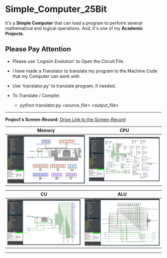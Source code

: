 # Simple_Computer_25Bit

It's a **Simple Computer** that can load a program to perform several mathematical and logical operations. And, it's one of my **Academic Projects**.

## Please Pay Attention

- Please use 'Logisim Evolution' to Open the Circuit File.

- I have made a Translator to translate my program to the Machine Code that my Computer can work with

- Use 'translator.py' to translate program, if needed.

- To Translate / Compile:
  - python translator.py <source_file> <output_file>

---

**Project's Screen-Record:** [Drive Link to the Screen-Record](https://drive.google.com/file/d/1iLuADe-lf7iD0OSO_f_PVGhQZaHBNhHF/view?usp=sharing)

| Memory | CPU |
| ------ | --- |
| ![ALU](./Screenshots/Memory.png) | ![ALU](./Screenshots/CPU.png) |

| CU | ALU |
| -- | --- |
| ![ALU](./Screenshots/CU.png) | ![ALU](./Screenshots/ALU.png) |

---
